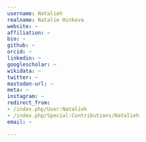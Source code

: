 ```yaml
---
username: Natalieh
realname: Natalie Hinkova
website: ~
affiliation: ~
bio: ~
github: ~
orcid: ~
linkedin: ~
googlescholar: ~
wikidata: ~
twitter: ~
mastodon-url: ~
meta: ~
instagram: ~
redirect_from:
- /index.php/User:Natalieh
- /index.php/Special:Contributions/Natalieh
email: ~

---
```

